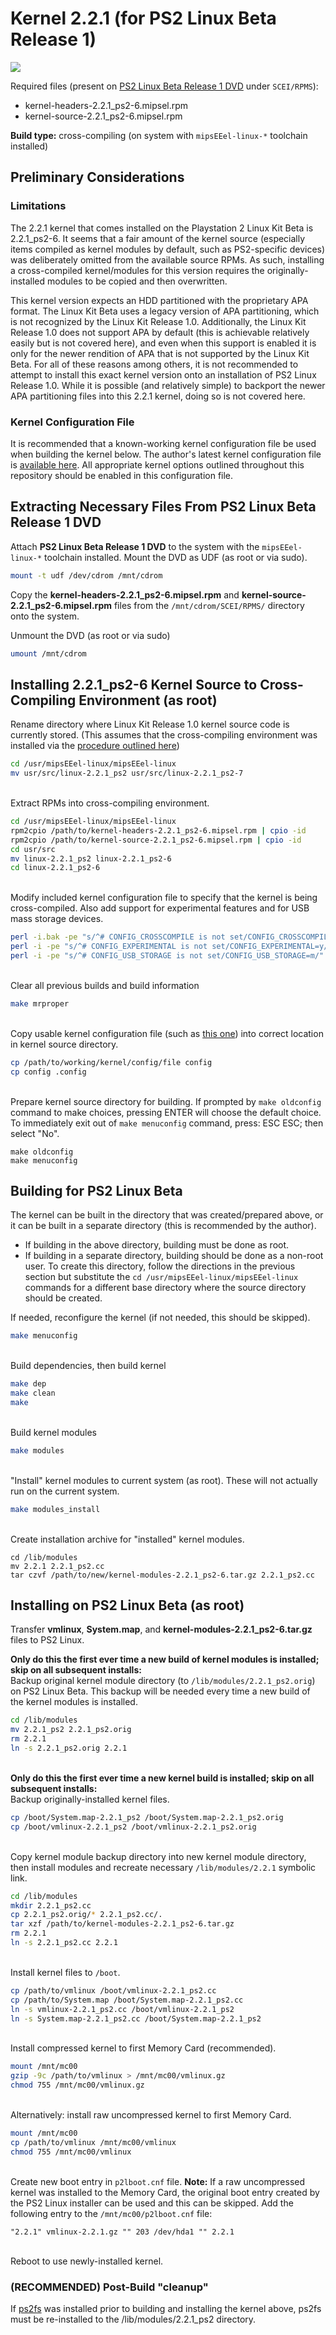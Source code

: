 # Kernel 2.2.1 (for PS2 Linux Beta Release 1)

![](2.2.1_beta_login.png?raw=true)

Required files (present on [PS2 Linux Beta Release 1 DVD](https://archive.org/download/sony_playstation2_p/PS2%20Linux%20Beta%20Release%201%20%28Japan%29%20%28En%2CJa%29.zip) under ```SCEI/RPMS```):  
* kernel-headers-2.2.1_ps2-6.mipsel.rpm
* kernel-source-2.2.1_ps2-6.mipsel.rpm

**Build type:** cross-compiling (on system with ```mipsEEel-linux-*``` toolchain installed)

## Preliminary Considerations

### Limitations

The 2.2.1 kernel that comes installed on the Playstation 2 Linux Kit Beta is 2.2.1_ps2-6. It seems that a fair amount of the kernel source (especially items compiled as kernel modules by default, such as PS2-specific devices) was deliberately omitted from the available source RPMs. As such, installing a cross-compiled kernel/modules for this version requires the originally-installed modules to be copied and then overwritten.

This kernel version expects an HDD partitioned with the proprietary APA format. The Linux Kit Beta uses a legacy version of APA partitioning, which is not recognized by the Linux Kit Release 1.0. Additionally, the Linux Kit Release 1.0 does not support APA by default (this is achievable relatively easily but is not covered here), and even when this support is enabled it is only for the newer rendition of APA that is not supported by the Linux Kit Beta. For all of these reasons among others, it is not recommended to attempt to install this exact kernel version onto an installation of PS2 Linux Release 1.0. While it is possible (and relatively simple) to backport the newer APA partitioning files into this 2.2.1 kernel, doing so is not covered here.

### Kernel Configuration File

It is recommended that a known-working kernel configuration file be used when building the kernel below. The author's latest kernel configuration file is [available here](config-2.2.1_ps2-6). All appropriate kernel options outlined throughout this repository should be enabled in this configuration file.

## Extracting Necessary Files From PS2 Linux Beta Release 1 DVD

Attach **PS2 Linux Beta Release 1 DVD** to the system with the ```mipsEEel-linux-*``` toolchain installed. Mount the DVD as UDF (as root or via sudo).
```bash
mount -t udf /dev/cdrom /mnt/cdrom
```

Copy the **kernel-headers-2.2.1_ps2-6.mipsel.rpm** and **kernel-source-2.2.1_ps2-6.mipsel.rpm** files from the ```/mnt/cdrom/SCEI/RPMS/``` directory onto the system.

Unmount the DVD (as root or via sudo)
```bash
umount /mnt/cdrom
```

## Installing 2.2.1_ps2-6 Kernel Source to Cross-Compiling Environment (as root)

Rename directory where Linux Kit Release 1.0 kernel source code is currently stored. (This assumes that the cross-compiling environment was installed via the [procedure outlined here](../../Toolchain/))
```bash
cd /usr/mipsEEel-linux/mipsEEel-linux
mv usr/src/linux-2.2.1_ps2 usr/src/linux-2.2.1_ps2-7
```

&nbsp;  
Extract RPMs into cross-compiling environment.
```bash
cd /usr/mipsEEel-linux/mipsEEel-linux
rpm2cpio /path/to/kernel-headers-2.2.1_ps2-6.mipsel.rpm | cpio -id
rpm2cpio /path/to/kernel-source-2.2.1_ps2-6.mipsel.rpm | cpio -id
cd usr/src
mv linux-2.2.1_ps2 linux-2.2.1_ps2-6
cd linux-2.2.1_ps2-6
```

&nbsp;  
Modify included kernel configuration file to specify that the kernel is being cross-compiled. Also add support for experimental features and for USB mass storage devices.
```bash
perl -i.bak -pe "s/^# CONFIG_CROSSCOMPILE is not set/CONFIG_CROSSCOMPILE=y/" config_ps2
perl -i -pe "s/^# CONFIG_EXPERIMENTAL is not set/CONFIG_EXPERIMENTAL=y/" config_ps2
perl -i -pe "s/^# CONFIG_USB_STORAGE is not set/CONFIG_USB_STORAGE=m/" config_ps2
```

&nbsp;  
Clear all previous builds and build information
```bash
make mrproper
```

&nbsp;  
Copy usable kernel configuration file (such as [this one](config-2.2.1_ps2-6)) into correct location in kernel source directory.
```bash
cp /path/to/working/kernel/config/file config
cp config .config
```

&nbsp;  
Prepare kernel source directory for building. If prompted by ```make oldconfig``` command to make choices, pressing ENTER will choose the default choice.  
To immediately exit out of ```make menuconfig``` command, press: ESC ESC; then select "No".
```
make oldconfig
make menuconfig
```

## Building for PS2 Linux Beta

The kernel can be built in the directory that was created/prepared above, or it can be built in a separate directory (this is recommended by the author).
* If building in the above directory, building must be done as root.
* If building in a separate directory, building should be done as a non-root user. To create this directory, follow the directions in the previous section but substitute the ```cd /usr/mipsEEel-linux/mipsEEel-linux``` commands for a different base directory where the source directory should be created.

If needed, reconfigure the kernel (if not needed, this should be skipped).
```bash
make menuconfig
```

&nbsp;  
Build dependencies, then build kernel
```bash
make dep
make clean
make
```

&nbsp;  
Build kernel modules
```bash
make modules
```

&nbsp;  
"Install" kernel modules to current system (as root). These will not actually run on the current system.
```bash
make modules_install
```

&nbsp;  
Create installation archive for "installed" kernel modules.
```
cd /lib/modules
mv 2.2.1 2.2.1_ps2.cc
tar czvf /path/to/new/kernel-modules-2.2.1_ps2-6.tar.gz 2.2.1_ps2.cc
```

## Installing on PS2 Linux Beta (as root)

Transfer **vmlinux**, **System.map**, and **kernel-modules-2.2.1_ps2-6.tar.gz** files to PS2 Linux.

**Only do this the first ever time a new build of kernel modules is installed; skip on all subsequent installs:**  
Backup original kernel module directory (to ```/lib/modules/2.2.1_ps2.orig```) on PS2 Linux Beta. This backup will be needed every time a new build of the kernel modules is installed.
```bash
cd /lib/modules
mv 2.2.1_ps2 2.2.1_ps2.orig
rm 2.2.1
ln -s 2.2.1_ps2.orig 2.2.1
```

&nbsp;  
**Only do this the first ever time a new kernel build is installed; skip on all subsequent installs:**  
Backup originally-installed kernel files.
```bash
cp /boot/System.map-2.2.1_ps2 /boot/System.map-2.2.1_ps2.orig
cp /boot/vmlinux-2.2.1_ps2 /boot/vmlinux-2.2.1_ps2.orig
```

&nbsp;  
Copy kernel module backup directory into new kernel module directory, then install modules and recreate necessary ```/lib/modules/2.2.1``` symbolic link.
```bash
cd /lib/modules
mkdir 2.2.1_ps2.cc
cp 2.2.1_ps2.orig/* 2.2.1_ps2.cc/.
tar xzf /path/to/kernel-modules-2.2.1_ps2-6.tar.gz
rm 2.2.1
ln -s 2.2.1_ps2.cc 2.2.1
```

&nbsp;  
Install kernel files to ```/boot```.
```bash
cp /path/to/vmlinux /boot/vmlinux-2.2.1_ps2.cc
cp /path/to/System.map /boot/System.map-2.2.1_ps2.cc
ln -s vmlinux-2.2.1_ps2.cc /boot/vmlinux-2.2.1_ps2
ln -s System.map-2.2.1_ps2.cc /boot/System.map-2.2.1_ps2
```

&nbsp;  
Install compressed kernel to first Memory Card (recommended).
```bash
mount /mnt/mc00
gzip -9c /path/to/vmlinux > /mnt/mc00/vmlinux.gz
chmod 755 /mnt/mc00/vmlinux.gz
```

&nbsp;  
Alternatively: install raw uncompressed kernel to first Memory Card.
```bash
mount /mnt/mc00
cp /path/to/vmlinux /mnt/mc00/vmlinux
chmod 755 /mnt/mc00/vmlinux
```

&nbsp;  
Create new boot entry in ```p2lboot.cnf``` file. **Note:** If a raw uncompressed kernel was installed to the Memory Card, the original boot entry created by the PS2 Linux installer can be used and this can be skipped.
Add the following entry to the ```/mnt/mc00/p2lboot.cnf``` file:
```
"2.2.1"	vmlinux-2.2.1.gz ""	203 /dev/hda1 "" 2.2.1
```

&nbsp;  
Reboot to use newly-installed kernel.

### (RECOMMENDED) Post-Build "cleanup"

If [ps2fs](../../Packages/ps2fs) was installed prior to building and installing the kernel above, ps2fs must be re-installed to the /lib/modules/2.2.1_ps2 directory.

